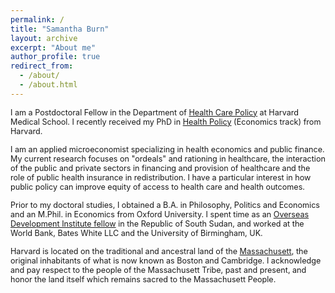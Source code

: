 ```yaml
---
permalink: /
title: "Samantha Burn"
layout: archive
excerpt: "About me"
author_profile: true
redirect_from: 
  - /about/
  - /about.html
---
```


<span style ="font-size:.9em;"> I am a Postdoctoral Fellow in the Department of [Health Care Policy](https://hcp.hms.harvard.edu) at Harvard Medical School. I recently received my PhD in [Health Policy](https://healthpolicy.fas.harvard.edu) (Economics track) from Harvard. </span>  

<span style ="font-size:.9em;"> I am an applied microeconomist specializing in health economics and public finance. My current research focuses on "ordeals" and rationing in healthcare, the interaction of the public and private sectors in financing and provision of healthcare and the role of public health insurance in redistribution. I have a particular interest in how public policy can improve equity of access to health care and health outcomes. </span>   

<span style ="font-size:.9em;"> Prior to my doctoral studies, I obtained a B.A. in Philosophy, Politics and Economics and an M.Phil. in Economics from Oxford University. I spent time as an [Overseas Development Institute fellow](https://odi.org/en/fellowship-scheme/) in the Republic of South Sudan, and worked at the World Bank, Bates White LLC and the University of Birmingham, UK. </span>  

<span style ="font-size:.9em;"> Harvard is located on the traditional and ancestral land of the [Massachusett](https://massachusetttribe.org), the original inhabitants of what is now known as Boston and Cambridge. I acknowledge and pay respect to the people of the Massachusett Tribe, past and present, and honor the land itself which remains sacred to the Massachusett People.
</span>   
